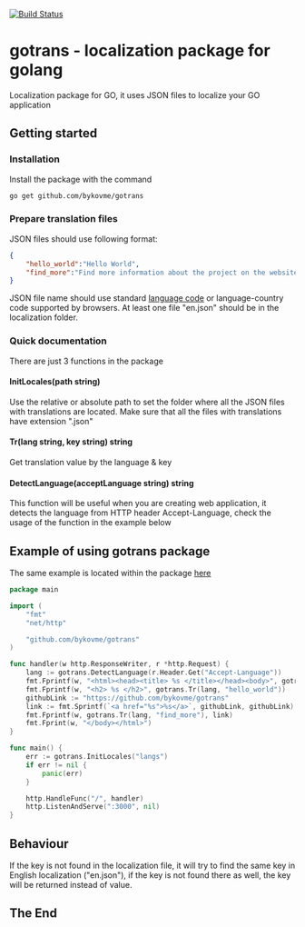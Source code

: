 [![Build Status](https://travis-ci.org/bykovme/gotrans.svg?branch=master)](https://travis-ci.org/bykovme/gotrans)

# gotrans - localization package for golang
Localization package for GO, it uses JSON files to localize your GO application

## Getting started

### Installation

Install the package with the command
```bash
go get github.com/bykovme/gotrans
```

### Prepare translation files

JSON files should use following format:

```json
{
    "hello_world":"Hello World",
    "find_more":"Find more information about the project on the website %s"
}
```

JSON file name should use standard [language code](https://en.wikipedia.org/wiki/List_of_ISO_639-1_codes) or language-country code supported by browsers. At least one file "en.json" should be in the localization folder.

### Quick documentation  

There are just 3 functions in the package

#### InitLocales(path string)

Use the relative or absolute path to set the folder where all the JSON files with translations are located. Make sure that all the files with translations have extension ".json"

#### Tr(lang string, key string) string

Get translation value by the language & key 

#### DetectLanguage(acceptLanguage string) string 

This function will be useful when you are creating web application, it detects the language from HTTP header Accept-Language, check the usage of the function in the example below

## Example of using gotrans package

The same example is located within the package [here](https://github.com/bykovme/gotrans/tree/master/example)

```go
package main

import (
	"fmt"
	"net/http"

	"github.com/bykovme/gotrans"
)

func handler(w http.ResponseWriter, r *http.Request) {
	lang := gotrans.DetectLanguage(r.Header.Get("Accept-Language"))
	fmt.Fprintf(w, "<html><head><title> %s </title></head><body>", gotrans.Tr(lang, "hello_world"))
	fmt.Fprintf(w, "<h2> %s </h2>", gotrans.Tr(lang, "hello_world"))
	githubLink := "https://github.com/bykovme/gotrans"
	link := fmt.Sprintf(`<a href="%s">%s</a>`, githubLink, githubLink)
	fmt.Fprintf(w, gotrans.Tr(lang, "find_more"), link)
	fmt.Fprint(w, "</body></html>")
}

func main() {
	err := gotrans.InitLocales("langs")
	if err != nil {
		panic(err)
	}

	http.HandleFunc("/", handler)
	http.ListenAndServe(":3000", nil)
}
```

## Behaviour

If the key is not found in the localization file, it will try to find the same key in English localization ("en.json"), if the key is not found there as well, the key will be returned instead of value.

## The End


